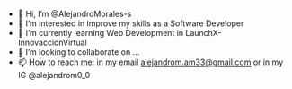 - 👋 Hi, I’m @AlejandroMorales-s
- 👀 I’m interested in improve my skills as a Software Developer
- 🌱 I’m currently learning Web Development in LaunchX-InnovaccionVirtual
- 💞️ I’m looking to collaborate on ...
- 📫 How to reach me: in my email alejandrom.am33@gmail.com or in my IG @alejandrom0_0

<!---
AlejandroMorales-s/AlejandroMorales-s is a ✨ special ✨ repository because its `README.md` (this file) appears on your GitHub profile.
You can click the Preview link to take a look at your changes.
--->
